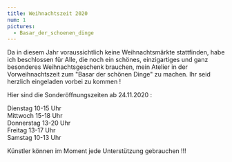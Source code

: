 ```yaml
---
title: Weihnachtszeit 2020
num: 1
pictures:
  - Basar_der_schoenen_dinge
---
```


Da in diesem Jahr voraussichtlich keine Weihnachtsmärkte stattfinden, habe ich beschlossen für Alle, die noch ein schönes, einzigartiges und ganz besonderes Weihnachtsgeschenk brauchen, mein Atelier in der Vorweihnachtszeit zum "Basar der schönen Dinge" zu machen. Ihr seid herzlich eingeladen vorbei zu kommen !
 
Hier sind die Sonderöffnungszeiten ab 24.11.2020 :


Dienstag      10-15 Uhr <br>
Mittwoch      15-18 Uhr <br>
Donnerstag    13-20 Uhr <br>
Freitag       13-17 Uhr <br>
Samstag       10-13 Uhr <br>


Künstler können im Moment jede Unterstützung gebrauchen !!!
